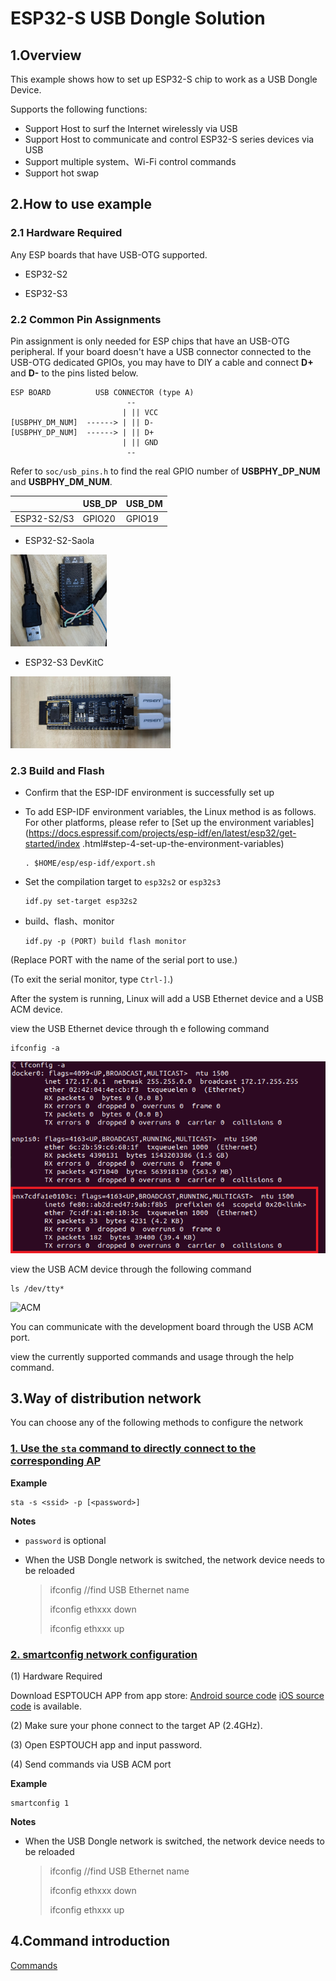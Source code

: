 # ESP32-S USB Dongle Solution

## 1.Overview

This example shows how to set up ESP32-S chip to work as a USB Dongle Device.

Supports the following functions:

* Support Host to surf the Internet wirelessly via USB
* Support Host to communicate and control ESP32-S series devices via USB
* Support multiple system、Wi-Fi control commands
* Support hot swap

## 2.How to use example

### 2.1 Hardware Required

Any ESP boards that have USB-OTG supported.

* ESP32-S2

* ESP32-S3

### 2.2 Common Pin Assignments

Pin assignment is only needed for ESP chips that have an USB-OTG peripheral. If your board doesn't have a USB connector connected to the USB-OTG dedicated GPIOs, you may have to DIY a cable and connect **D+** and **D-** to the pins listed below.

```
ESP BOARD          USB CONNECTOR (type A)
                          --
                         | || VCC
[USBPHY_DM_NUM]  ------> | || D-
[USBPHY_DP_NUM]  ------> | || D+
                         | || GND
                          --
```

Refer to `soc/usb_pins.h` to find the real GPIO number of **USBPHY_DP_NUM** and **USBPHY_DM_NUM**.

|             | USB_DP | USB_DM |
| ----------- | ------ | ------ |
| ESP32-S2/S3 | GPIO20 | GPIO19 |

* ESP32-S2-Saola

<img src=".\_static\ESP32-S2.jpg" alt="ESP32-S2" style="zoom: 15%;" />

* ESP32-S3 DevKitC

<img src=".\_static\ESP32-S3.jpg" alt="ESP32-S3" style="zoom:25%;" />

### 2.3 Build and Flash

* Confirm that the ESP-IDF environment is successfully set up
* To add ESP-IDF environment variables, the Linux method is as follows. For other platforms, please refer to [Set up the environment variables](https://docs.espressif.com/projects/esp-idf/en/latest/esp32/get-started/index .html#step-4-set-up-the-environment-variables)

    ```
    . $HOME/esp/esp-idf/export.sh
    ```

* Set the compilation target to `esp32s2` or `esp32s3`

    ```
    idf.py set-target esp32s2
    ```

* build、flash、monitor

    ```
    idf.py -p (PORT) build flash monitor
    ```

(Replace PORT with the name of the serial port to use.)

(To exit the serial monitor, type `Ctrl-]`.)



After the system is running, Linux will add a USB Ethernet device and a USB ACM device.

view the USB Ethernet device through th e following command

```
ifconfig -a
```

<img src=".\_static\ifconfig.png" alt="ifconfig" style="zoom: 80%;" />

view the USB ACM device through the following command

```
ls /dev/tty*
```

![ACM](.\_static\ACM.png)

You can communicate with the development board through the USB ACM port.

view the currently supported commands and usage through the help command.

## 3.Way of distribution network

You can choose any of the following methods to configure the network

### [1. Use the `sta` command to directly connect to the corresponding AP](./Commands.md#3sta)

**Example**

```
sta -s <ssid> -p [<password>]
```

**Notes**

* `password` is optional

* When the USB Dongle network is switched, the network device needs to be reloaded

    >ifconfig                           //find USB Ethernet name
    >
    >ifconfig ethxxx down 
    >
    >ifconfig ethxxx up    

### [2. smartconfig network configuration](./Commands.md#5startsmart)

(1) Hardware Required

Download ESPTOUCH APP from app store: [Android source code](https://github.com/EspressifApp/EsptouchForAndroid) [iOS source code](https://github.com/EspressifApp/EsptouchForIOS) is available.

(2) Make sure your phone connect to the target AP (2.4GHz).

(3) Open ESPTOUCH app and input password.

(4) Send commands via USB ACM port

**Example**

```
smartconfig 1
```

**Notes**

* When the USB Dongle network is switched, the network device needs to be reloaded

    >ifconfig                           //find USB Ethernet name
    >
    >ifconfig ethxxx down 
    >
    >ifconfig ethxxx up    

## 4.Command introduction

[Commands](./Commands.md)
